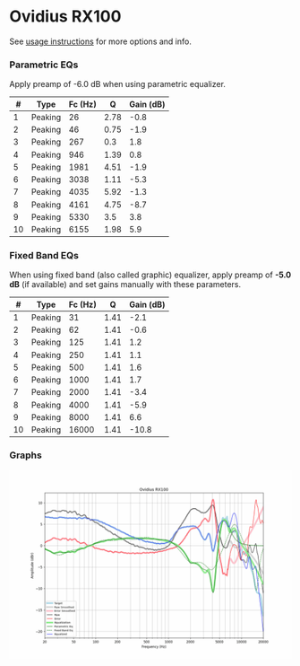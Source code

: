 # Ovidius RX100
See [usage instructions](https://github.com/jaakkopasanen/AutoEq#usage) for more options and info.

### Parametric EQs
Apply preamp of -6.0 dB when using parametric equalizer.

|   # | Type    |   Fc (Hz) |    Q |   Gain (dB) |
|-----|---------|-----------|------|-------------|
|   1 | Peaking |        26 | 2.78 |        -0.8 |
|   2 | Peaking |        46 | 0.75 |        -1.9 |
|   3 | Peaking |       267 | 0.3  |         1.8 |
|   4 | Peaking |       946 | 1.39 |         0.8 |
|   5 | Peaking |      1981 | 4.51 |        -1.9 |
|   6 | Peaking |      3038 | 1.11 |        -5.3 |
|   7 | Peaking |      4035 | 5.92 |        -1.3 |
|   8 | Peaking |      4161 | 4.75 |        -8.7 |
|   9 | Peaking |      5330 | 3.5  |         3.8 |
|  10 | Peaking |      6155 | 1.98 |         5.9 |

### Fixed Band EQs
When using fixed band (also called graphic) equalizer, apply preamp of **-5.0 dB** (if available) and set gains manually with these parameters.

|   # | Type    |   Fc (Hz) |    Q |   Gain (dB) |
|-----|---------|-----------|------|-------------|
|   1 | Peaking |        31 | 1.41 |        -2.1 |
|   2 | Peaking |        62 | 1.41 |        -0.6 |
|   3 | Peaking |       125 | 1.41 |         1.2 |
|   4 | Peaking |       250 | 1.41 |         1.1 |
|   5 | Peaking |       500 | 1.41 |         1.6 |
|   6 | Peaking |      1000 | 1.41 |         1.7 |
|   7 | Peaking |      2000 | 1.41 |        -3.4 |
|   8 | Peaking |      4000 | 1.41 |        -5.9 |
|   9 | Peaking |      8000 | 1.41 |         6.6 |
|  10 | Peaking |     16000 | 1.41 |       -10.8 |

### Graphs
![](./Ovidius%20RX100.png)
